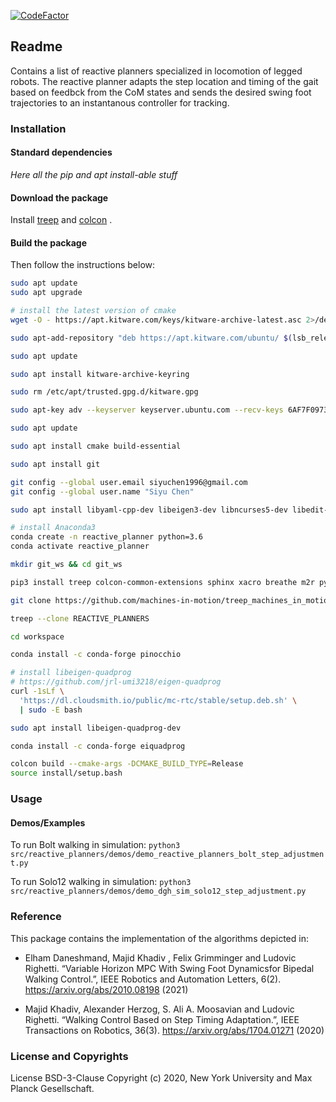 [![CodeFactor](https://www.codefactor.io/repository/github/machines-in-motion/reactive_planners/badge/master?s=2265cf35a56607421790341030c3b894f59b1c28)](https://www.codefactor.io/repository/github/machines-in-motion/reactive_planners/overview/master)

Readme
------

Contains a list of reactive planners specialized in locomotion of legged robots. The reactive planner adapts the step location and timing of the gait based on feedbck from the CoM states and sends the desired swing foot trajectories to an instantanous controller for tracking.

### Installation

#### Standard dependencies

*Here all the pip and apt install-able stuff*

#### Download the package

Install
[treep](https://gitlab.is.tue.mpg.de/amd-clmc/treep)
and
[colcon](https://github.com/machines-in-motion/machines-in-motion.github.io/wiki/use_colcon)
.


#### Build the package


Then follow the instructions below:
```sh
sudo apt update
sudo apt upgrade

# install the latest version of cmake
wget -O - https://apt.kitware.com/keys/kitware-archive-latest.asc 2>/dev/null | gpg --dearmor - | sudo tee /etc/apt/trusted.gpg.d/kitware.gpg >/dev/null

sudo apt-add-repository "deb https://apt.kitware.com/ubuntu/ $(lsb_release -cs) main"

sudo apt update

sudo apt install kitware-archive-keyring

sudo rm /etc/apt/trusted.gpg.d/kitware.gpg

sudo apt-key adv --keyserver keyserver.ubuntu.com --recv-keys 6AF7F09730B3F0A4

sudo apt update

sudo apt install cmake build-essential

sudo apt install git

git config --global user.email siyuchen1996@gmail.com
git config --global user.name "Siyu Chen"

sudo apt install libyaml-cpp-dev libeigen3-dev libncurses5-dev libedit-dev libxmu-dev freeglut3 freeglut3-dev libboost-all-dev curl doxygen doxygen-doc doxygen-gui graphviz

# install Anaconda3
conda create -n reactive_planner python=3.6
conda activate reactive_planner

mkdir git_ws && cd git_ws

pip3 install treep colcon-common-extensions sphinx xacro breathe m2r pybullet quadprog scipy importlib-resources meshcat

git clone https://github.com/machines-in-motion/treep_machines_in_motion.git

treep --clone REACTIVE_PLANNERS

cd workspace

conda install -c conda-forge pinocchio

# install libeigen-quadprog
# https://github.com/jrl-umi3218/eigen-quadprog
curl -1sLf \
  'https://dl.cloudsmith.io/public/mc-rtc/stable/setup.deb.sh' \
  | sudo -E bash

sudo apt install libeigen-quadprog-dev

conda install -c conda-forge eiquadprog

colcon build --cmake-args -DCMAKE_BUILD_TYPE=Release
source install/setup.bash

```

### Usage

#### Demos/Examples

To run Bolt walking in simulation:
 `python3 src/reactive_planners/demos/demo_reactive_planners_bolt_step_adjustment.py`

To run Solo12 walking in simulation:
 `python3 src/reactive_planners/demos/demo_dgh_sim_solo12_step_adjustment.py`

### Reference

This package contains the implementation of the algorithms depicted in:

- Elham Daneshmand, Majid Khadiv , Felix Grimminger and Ludovic Righetti.
  “Variable Horizon MPC With Swing Foot Dynamicsfor Bipedal Walking Control.”,
  IEEE Robotics and Automation Letters, 6(2).
  https://arxiv.org/abs/2010.08198 (2021)

- Majid Khadiv, Alexander Herzog, S. Ali A. Moosavian and Ludovic Righetti.
  “Walking Control Based on Step Timing Adaptation.”,
  IEEE Transactions on Robotics, 36(3).
  https://arxiv.org/abs/1704.01271 (2020)

### License and Copyrights

License BSD-3-Clause
Copyright (c) 2020, New York University and Max Planck Gesellschaft.

